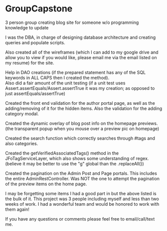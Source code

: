 # GroupCapstone
3 person group creating blog site for someone w/o programming knowledge to update


I was the DBA, in charge of designing database architecture and creating queries and populate scripts.

Also created all of the wireframes (which I can add to my google drive and allow you to view if you would like, please email me via the email listed on my resume) for the site.

Help in DAO creations (if the prepared statement has any of the SQL keywords in ALL CAPS then I created the method).  
Also did a fair amount of the unit testing (if a unit test uses Assert.assertEquals/Assert.assertTrue it was my creation; as opposed to just assertEquals/assertTrue)

Created the front end validation for the author portal page, as well as the adding/removing of it for the hidden items.  Also the validation for the adding category modal.

Created the dynamic overlay of blog post info on the homepage previews. (the transparent popup when you mouse over a preview pic on homepage)

Created the search function which correctly searches through #tags and also categories.

Created the getVerifiedAssociatedTags() method in the JFoTagServiceLayer, which also shows some understanding of regex.  (believe it may be better to use the "g" global than the .replaceAll())

Created the pagination on the Admin Post and Page portals.  This includes the entire AdminRestController.  Was NOT the one to attempt the pagination of the preview items on the home page.

I may be forgetting some items I had a good part in but the above listed is the bulk of it.  This project was 3 people including myself and less than two weeks of work.  I had a wonderful team and would be honored to work with them again!

If you have any questions or comments please feel free to email/call/text me.

